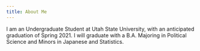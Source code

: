 ```yaml
---
title: About Me
---
```


I am an Undergraduate Student at Utah State University, with an anticipated graduation of Spring 2021. I will graduate with a B.A. Majoring in Political Science and Minors in Japanese and Statistics.
